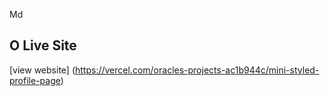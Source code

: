 Md
## O Live Site
[view website] (https://vercel.com/oracles-projects-ac1b944c/mini-styled-profile-page)
